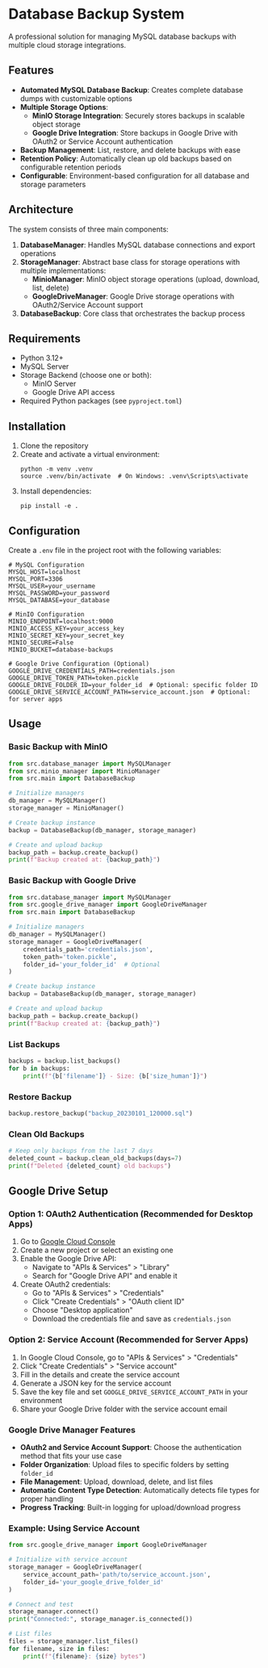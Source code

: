 # Database Backup System

A professional solution for managing MySQL database backups with multiple cloud storage integrations.

## Features

- **Automated MySQL Database Backup**: Creates complete database dumps with customizable options
- **Multiple Storage Options**: 
  - **MinIO Storage Integration**: Securely stores backups in scalable object storage
  - **Google Drive Integration**: Store backups in Google Drive with OAuth2 or Service Account authentication
- **Backup Management**: List, restore, and delete backups with ease
- **Retention Policy**: Automatically clean up old backups based on configurable retention periods
- **Configurable**: Environment-based configuration for all database and storage parameters

## Architecture

The system consists of three main components:

1. **DatabaseManager**: Handles MySQL database connections and export operations
2. **StorageManager**: Abstract base class for storage operations with multiple implementations:
   - **MinioManager**: MinIO object storage operations (upload, download, list, delete)
   - **GoogleDriveManager**: Google Drive storage operations with OAuth2/Service Account support
3. **DatabaseBackup**: Core class that orchestrates the backup process

## Requirements

- Python 3.12+
- MySQL Server
- Storage Backend (choose one or both):
  - MinIO Server
  - Google Drive API access
- Required Python packages (see `pyproject.toml`)

## Installation

1. Clone the repository
2. Create and activate a virtual environment:
   ```
   python -m venv .venv
   source .venv/bin/activate  # On Windows: .venv\Scripts\activate
   ```
3. Install dependencies:
   ```
   pip install -e .
   ```

## Configuration

Create a `.env` file in the project root with the following variables:

```
# MySQL Configuration
MYSQL_HOST=localhost
MYSQL_PORT=3306
MYSQL_USER=your_username
MYSQL_PASSWORD=your_password
MYSQL_DATABASE=your_database

# MinIO Configuration
MINIO_ENDPOINT=localhost:9000
MINIO_ACCESS_KEY=your_access_key
MINIO_SECRET_KEY=your_secret_key
MINIO_SECURE=False
MINIO_BUCKET=database-backups

# Google Drive Configuration (Optional)
GOOGLE_DRIVE_CREDENTIALS_PATH=credentials.json
GOOGLE_DRIVE_TOKEN_PATH=token.pickle
GOOGLE_DRIVE_FOLDER_ID=your_folder_id  # Optional: specific folder ID
GOOGLE_DRIVE_SERVICE_ACCOUNT_PATH=service_account.json  # Optional: for server apps
```

## Usage

### Basic Backup with MinIO

```python
from src.database_manager import MySQLManager
from src.minio_manager import MinioManager
from src.main import DatabaseBackup

# Initialize managers
db_manager = MySQLManager()
storage_manager = MinioManager()

# Create backup instance
backup = DatabaseBackup(db_manager, storage_manager)

# Create and upload backup
backup_path = backup.create_backup()
print(f"Backup created at: {backup_path}")
```

### Basic Backup with Google Drive

```python
from src.database_manager import MySQLManager
from src.google_drive_manager import GoogleDriveManager
from src.main import DatabaseBackup

# Initialize managers
db_manager = MySQLManager()
storage_manager = GoogleDriveManager(
    credentials_path='credentials.json',
    token_path='token.pickle',
    folder_id='your_folder_id'  # Optional
)

# Create backup instance
backup = DatabaseBackup(db_manager, storage_manager)

# Create and upload backup
backup_path = backup.create_backup()
print(f"Backup created at: {backup_path}")
```

### List Backups

```python
backups = backup.list_backups()
for b in backups:
    print(f"{b['filename']} - Size: {b['size_human']}")
```

### Restore Backup

```python
backup.restore_backup("backup_20230101_120000.sql")
```

### Clean Old Backups

```python
# Keep only backups from the last 7 days
deleted_count = backup.clean_old_backups(days=7)
print(f"Deleted {deleted_count} old backups")
```

## Google Drive Setup

### Option 1: OAuth2 Authentication (Recommended for Desktop Apps)

1. Go to [Google Cloud Console](https://console.cloud.google.com/)
2. Create a new project or select an existing one
3. Enable the Google Drive API:
   - Navigate to "APIs & Services" > "Library"
   - Search for "Google Drive API" and enable it
4. Create OAuth2 credentials:
   - Go to "APIs & Services" > "Credentials"
   - Click "Create Credentials" > "OAuth client ID"
   - Choose "Desktop application"
   - Download the credentials file and save as `credentials.json`

### Option 2: Service Account (Recommended for Server Apps)

1. In Google Cloud Console, go to "APIs & Services" > "Credentials"
2. Click "Create Credentials" > "Service account"
3. Fill in the details and create the service account
4. Generate a JSON key for the service account
5. Save the key file and set `GOOGLE_DRIVE_SERVICE_ACCOUNT_PATH` in your environment
6. Share your Google Drive folder with the service account email

### Google Drive Manager Features

- **OAuth2 and Service Account Support**: Choose the authentication method that fits your use case
- **Folder Organization**: Upload files to specific folders by setting `folder_id`
- **File Management**: Upload, download, delete, and list files
- **Automatic Content Type Detection**: Automatically detects file types for proper handling
- **Progress Tracking**: Built-in logging for upload/download progress

### Example: Using Service Account

```python
from src.google_drive_manager import GoogleDriveManager

# Initialize with service account
storage_manager = GoogleDriveManager(
    service_account_path='path/to/service_account.json',
    folder_id='your_google_drive_folder_id'
)

# Connect and test
storage_manager.connect()
print("Connected:", storage_manager.is_connected())

# List files
files = storage_manager.list_files()
for filename, size in files:
    print(f"{filename}: {size} bytes")
```
